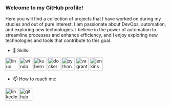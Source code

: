 ### Welcome to my GitHub profile! 
Here you will find a collection of projects that I have worked on during my studies and out of pure interest. I am passionate about DevOps, automation, and exploring new technologies. I believe in the power of automation to streamline processes and enhance efficiency, and I enjoy exploring new technologies and tools that contribute to this goal.

- 🔭 Skills: 

<img src='https://cdn.jsdelivr.net/npm/simple-icons@3.0.1/icons/linux.svg' alt='linux' height='40'> <img src='https://cdn.jsdelivr.net/npm/simple-icons@3.0.1/icons/windows.svg' alt='windows' height='40'> <img src='https://cdn.jsdelivr.net/npm/simple-icons@3.0.1/icons/kubernetes.svg' alt='kubernetes' height='40'> <img src='https://cdn.jsdelivr.net/npm/simple-icons@3.0.1/icons/docker.svg' alt='docker' height='40'> <img src='https://cdn.jsdelivr.net/npm/simple-icons@3.0.1/icons/python.svg' alt='python' height='40'> <img src='https://cdn.jsdelivr.net/npm/simple-icons@3.0.1/icons/vagrant.svg' alt='vagrant' height='40'> <img src='https://cdn.jsdelivr.net/npm/simple-icons@3.0.1/icons/jenkins.svg' alt='jenkins' height='40'>

- 📫 How to reach me:  

[<img src='https://cdn.jsdelivr.net/npm/simple-icons@3.0.1/icons/linkedin.svg' alt='linkedin' height='40'>](https://www.linkedin.com/in/amitev91//) [<img src='https://cdn.jsdelivr.net/npm/simple-icons@3.0.1/icons/github.svg' alt='github' height='40'>](https://github.com/https://github.com/AlexMitev91) 



